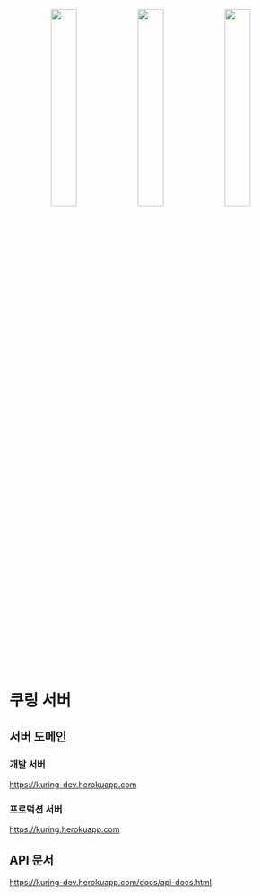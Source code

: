 <p align="center">
 <img src="https://user-images.githubusercontent.com/53814741/163469327-98af5c02-efc7-4c3e-8fec-9195ca6805ad.JPG" width="30%"/>
 <img src="https://user-images.githubusercontent.com/53814741/163469357-aed6a78a-4b65-4a9a-bead-d541e7eee702.JPG" width="30%"/>
 <img src="https://user-images.githubusercontent.com/53814741/163469345-503b6b50-b240-4c8d-9656-c719a5f3d9f2.JPG" width="30%"/>
</p>

# 쿠링 서버

## 서버 도메인

### 개발 서버
https://kuring-dev.herokuapp.com

### 프로덕션 서버
https://kuring.herokuapp.com

## API 문서
https://kuring-dev.herokuapp.com/docs/api-docs.html
